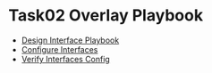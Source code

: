 # Task02 Overlay Playbook

* [Design Interface Playbook](https://github.com/bert-jan/DEVWKS-3928/blob/main/task02/design.md)
* [Configure Interfaces](https://github.com/bert-jan/DEVWKS-3928/blob/main/task02/config.md)
* [Verify Interfaces Config](https://github.com/bert-jan/DEVWKS-3928/blob/main/task02/verify.md)
